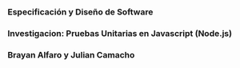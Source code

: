 ### Especificación y Diseño de Software
### Investigacion: Pruebas Unitarias en Javascript (Node.js)
### Brayan Alfaro y Julian Camacho
